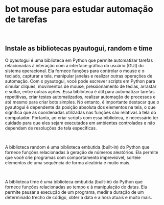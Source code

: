 # bot mouse para estudar automação de tarefas
<br>

<h2>Instale as bibliotecas pyautogui, random e time</h2> 
<p>O pyautogui é uma biblioteca em Python que permite automatizar tarefas relacionadas à interação com a interface gráfica do usuário (GUI) do sistema operacional. Ela fornece funções para controlar o mouse e o teclado, capturar a tela, manipular janelas e realizar outras operações de automação.
Com o pyautogui, você pode escrever scripts em Python para simular cliques, movimentos de mouse, pressionamento de teclas, arrastar e soltar, entre outras ações. Essa biblioteca é útil para automatizar tarefas repetitivas, criar testes automatizados, realizar automação de processos e até mesmo para criar bots simples.
No entanto, é importante destacar que o pyautogui é dependente da posição absoluta dos elementos na tela, o que significa que as coordenadas utilizadas nas funções são relativas à tela do computador. Portanto, ao criar scripts com essa biblioteca, é necessário ter cuidado para que eles sejam executados em ambientes controlados e não dependam de resoluções de tela específicas.</p>
<br>
<p>A biblioteca random é uma biblioteca embutida (built-in) do Python que fornece funções relacionadas à geração de números aleatórios. Ela permite que você crie programas com comportamento imprevisível, sorteie elementos de uma sequência de forma aleatória e muito mais.</p>
<br>
<p>A biblioteca time é uma biblioteca embutida (built-in) do Python que fornece funções relacionadas ao tempo e à manipulação de datas. Ela permite pausar a execução de um programa, medir a duração de um determinado trecho de código, obter a data e a hora atuais e muito mais.</p>
